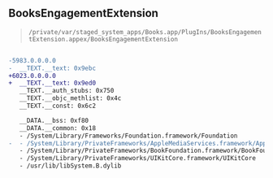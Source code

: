 ## BooksEngagementExtension

> `/private/var/staged_system_apps/Books.app/PlugIns/BooksEngagementExtension.appex/BooksEngagementExtension`

```diff

-5983.0.0.0.0
-  __TEXT.__text: 0x9ebc
+6023.0.0.0.0
+  __TEXT.__text: 0x9ed0
   __TEXT.__auth_stubs: 0x750
   __TEXT.__objc_methlist: 0x4c
   __TEXT.__const: 0x6c2

   __DATA.__bss: 0xf80
   __DATA.__common: 0x18
   - /System/Library/Frameworks/Foundation.framework/Foundation
-  - /System/Library/PrivateFrameworks/AppleMediaServices.framework/AppleMediaServices
   - /System/Library/PrivateFrameworks/BookFoundation.framework/BookFoundation
   - /System/Library/PrivateFrameworks/UIKitCore.framework/UIKitCore
   - /usr/lib/libSystem.B.dylib

```
